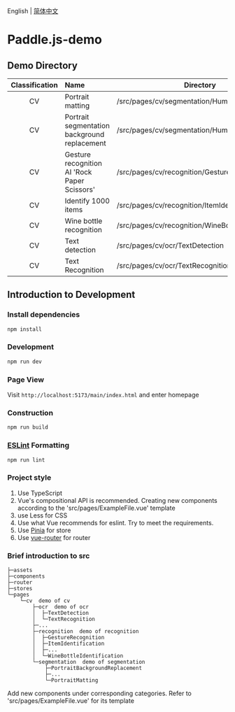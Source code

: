 English | [简体中文](README_CN.md)
# Paddle.js-demo

## Demo Directory

| Classification | Name             | Directory                                                     |
|:----:| :--------------- | -------------------------------------------------------- |
|  CV  | Portrait matting         | /src/pages/cv/segmentation/HumanSeg               |
|  CV  | Portrait segmentation background replacement | /src/pages/cv/segmentation/HumanSeg |
|  CV  | Gesture recognition AI 'Rock Paper Scissors' | /src/pages/cv/recognition/GestureRecognition             |
|  CV  | Identify 1000 items   | /src/pages/cv/recognition/ItemIdentification             |
|  CV  | Wine bottle recognition         | /src/pages/cv/recognition/WineBottleIdentification       |
|  CV  | Text detection         | /src/pages/cv/ocr/TextDetection                          |
|  CV  | Text Recognition        | /src/pages/cv/ocr/TextRecognition                        |

## Introduction to Development

### Install dependencies

```sh
npm install
```

### Development

```sh
npm run dev
```

### Page View

Visit `http://localhost:5173/main/index.html` and enter homepage

### Construction

```sh
npm run build
```

### [ESLint](https://eslint.org/) Formatting

```sh
npm run lint
```

### Project style

1. Use TypeScript
2. Vue's compositional API is recommended. Creating new components according to the 'src/pages/ExampleFile.vue' template
3. use Less for CSS
4. Use what Vue recommends for eslint. Try to meet the requirements.
5. Use [Pinia](https://pinia.web3doc.top/) for store
6. Use [vue-router](https://router.vuejs.org/zh/) for router

### Brief introduction to src

```text
├─assets  
├─components  
├─router 
├─stores 
└─pages 
    └─cv  demo of cv
        ├─ocr  demo of ocr
        │  ├─TextDetection
        │  └─TextRecognition
        ├─...
        ├─recognition  demo of recognition
        │  ├─GestureRecognition
        │  ├─ItemIdentification
        │  ├─...
        │  └─WineBottleIdentification
        └─segmentation  demo of segmentation
            ├─PortraitBackgroundReplacement
            ├─...
            └─PortraitMatting

```
Add new components under corresponding categories. Refer to 'src/pages/ExampleFile.vue' for its template
